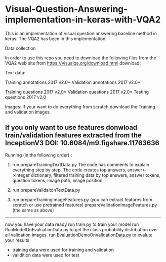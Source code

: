 # Visual-Question-Answering-implementation-in-keras-with-VQA2

This is an implementation of visual question answering baseline method in keras. 
The VQA2 has been in this implementation.


Data collection

In order to use this repo you need to download the following files from the VQA2 web site
from https://visualqa.org/download.html download:

Text data: 

Training annotations 2017 v2.0*
Validation annotations 2017 v2.0*

Training questions 2017 v2.0*
Validation questions 2017 v2.0*
Testing questions 2017 v2.0

Images:
If your want to do everything from scratch download the Training and validation images 

If you only want to use features donwload train/validation features extracted from the InceptionV3
DOI: 10.6084/m9.figshare.11763636
------------------
Running (in the following order) :
1. run 
prepareTrainingTextData.py
The code has comments to explain everything step by step.
The code creates top answers, answer<->integer dictionary, filtered training data by top answers, answer tokens, question tokens, image path, image position 


2. run 
prepareValidaitonTextData.py

3. run
prepareTrainingImageFeatures.py (you can extract features from scratch or use pretrained features)
prepareValidationImageFeatures.py (the same as above)

-----------------------
now you have your data ready
run train.py to train your model 
run RunModelOnEvaluationData.py to get the class probability distribution over all validation images. 
run EvaluationDemoOnValidationData.py to evalute your results 
* training data were used for training and validation
* validition data were used for test



